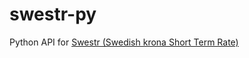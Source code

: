 # swestr-py
Python API for [Swestr (Swedish krona Short Term Rate)](https://www.riksbank.se/en-gb/statistics/swestr/)
